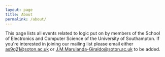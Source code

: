 ```yaml
---
layout: page
title: About
permalink: /about/
---
```


This page lists all events related to logic put on by members of the School of Electronics and Computer Science of the University of Southampton. If you're interested in joining our mailing list please email either as9g21@soton.ac.uk or J.M.Marulanda-Giraldo@soton.ac.uk to be added.
